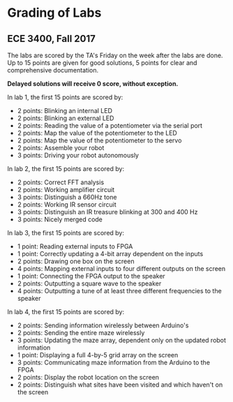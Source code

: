 # Grading of Labs
## ECE 3400, Fall 2017

The labs are scored by the TA's Friday on the week after the labs are done. Up to 15 points are given for good solutions, 5 points for clear and comprehensive documentation.

**Delayed solutions will receive 0 score, without exception.** 

In lab 1, the first 15 points are scored by:

* 2 points: Blinking an internal LED
* 2 points: Blinking an external LED
* 2 points: Reading the value of a potentiometer via the serial port
* 2 points: Map the value of the potentiometer to the LED
* 2 points: Map the value of the potentiometer to the servo
* 2 points: Assemble your robot
* 3 points: Driving your robot autonomously

In lab 2, the first 15 points are scored by:

* 2 points: Correct FFT analysis
* 2 points: Working amplifier circuit
* 3 points: Distinguish a 660Hz tone
* 2 points: Working IR sensor circuit
* 3 points: Distinguish an IR treasure blinking at 300 and 400 Hz
* 3 points: Nicely merged code

In lab 3, the first 15 points are scored by:

* 1 point: Reading external inputs to FPGA
* 1 point: Correctly updating a 4-bit array dependent on the inputs
* 2 points: Drawing one box on the screen
* 4 points: Mapping external inputs to four different outputs on the screen
* 1 point: Connecting the FPGA output to the speaker
* 2 points: Outputting a square wave to the speaker
* 4 points: Outputting a tune of at least three different frequencies to the speaker

In lab 4, the first 15 points are scored by:

* 2 points: Sending information wirelessly between Arduino's
* 2 points: Sending the entire maze wirelessly
* 3 points: Updating the maze array, dependent only on the updated robot information
* 1 point: Displaying a full 4-by-5 grid array on the screen
* 3 points: Communicating maze information from the Arduino to the FPGA
* 2 points: Display the robot location on the screen
* 2 points: Distinguish what sites have been visited and which haven't on the screen

